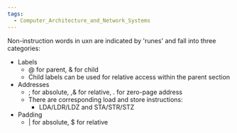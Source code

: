 ```yaml
---
tags:
  - Computer_Architecture_and_Network_Systems
---
```

Non-instruction words in uxn are indicated by 'runes' and fall into three categories:
- Labels
	- @ for parent, & for child
	- Child labels can be used for relative access within the parent section
- Addresses
	- ; for absolute,  ,& for relative, . for zero-page address
	- There are corresponding load and store instructions:
		- LDA/LDR/LDZ and STA/STR/STZ
- Padding
	- | for absolute, $ for relative